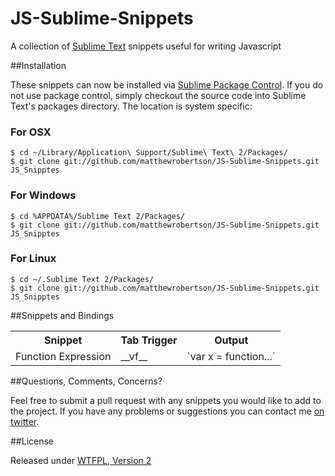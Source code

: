 JS-Sublime-Snippets
====================

A collection of [Sublime Text](http://www.sublimetext.com/) snippets useful for writing Javascript

##Installation

These snippets can now be installed via [Sublime Package Control](http://wbond.net/sublime_packages/package_control). If you do not use package control, simply checkout the source code into Sublime Text's packages directory. The location is system specific:

### For OSX

    $ cd ~/Library/Application\ Support/Sublime\ Text\ 2/Packages/
    $ git clone git://github.com/matthewrobertson/JS-Sublime-Snippets.git JS_Snipptes

### For Windows

    $ cd %APPDATA%/Sublime Text 2/Packages/
    $ git clone git://github.com/matthewrobertson/JS-Sublime-Snippets.git JS_Snipptes

### For Linux

    $ cd ~/.Sublime Text 2/Packages/
    $ git clone git://github.com/matthewrobertson/JS-Sublime-Snippets.git JS_Snipptes

##Snippets and Bindings

<table>
  <tr>
    <th>Snippet</th>
    <th>Tab Trigger</th>
    <th>Output</th>
  </tr>
  <tr>
    <td>Function Expression</td>
    <td>__vf__</td>
    <td>`var x = function...`</td>
  </tr>
<table>

##Questions, Comments, Concerns?

Feel free to submit a pull request with any snippets you would like to add to the project. If you have any problems or suggestions you can contact me [on twitter](https://twitter.com/mattdrobertson).

##License

Released under [WTFPL, Version 2](https://raw.github.com/matthewrobertson/JS-Sublime-Snippets/master/LICENSE.txt)